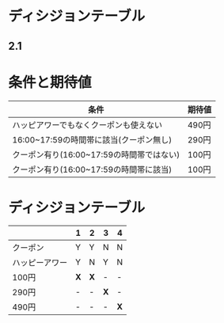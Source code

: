 # ディシジョンテーブル
## 2.1

# 条件と期待値
|  条件  |  期待値  |
| ---- | ---- |
|  ハッピアワーでもなくクーポンも使えない  |  490円  |
|  16:00~17:59の時間帯に該当(クーポン無し)  |  290円  |
|  クーポン有り(16:00~17:59の時間帯ではない)  |  100円  |
|  クーポン有り(16:00~17:59の時間帯に該当)  |  100円  |

# ディシジョンテーブル
|    | 1 | 2 | 3 | 4 |
| ---- | ---- | ---- | ---- | ---- |
| クーポン | Y | Y | N | N |
| ハッピーアワー | Y | N | Y | N |
| 100円 | **X** | **X** | - | - |
| 290円 | - | - | **X** | - |
| 490円 | - | - | - |**X**|